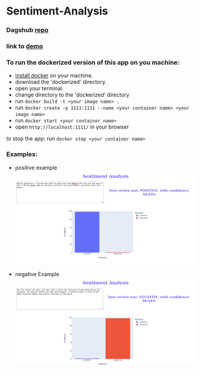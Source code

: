 # Sentiment-Analysis
### Dagshub [repo](https://dagshub.com/elshehawy/sentiment-analysis)
### link to [demo](https://drive.google.com/file/d/1bXkXcs7dd73Tan7MuldMq3t6-J-Cgfyq/view?usp=sharing)

### To run the dockerized version of this app on you machine:

* [install docker](https://docs.docker.com/engine/install/) on your machine.
* download the 'dockerized' directory.
* open your terminal.
* change directory to the 'dockerized' directory
* run `docker build -t <your image name> .`
* run `docker create -p 1111:1111 --name <your container name> <your image name>`
* run `docker start <your container name>`
* open `http://localhost:1111/` in your browser

to stop the app:
run `docker stop <your container name>`

### Examples:
* positive example
![postitive](assets/positive.png)

* negative Example
![negative](assets/negative.png)
